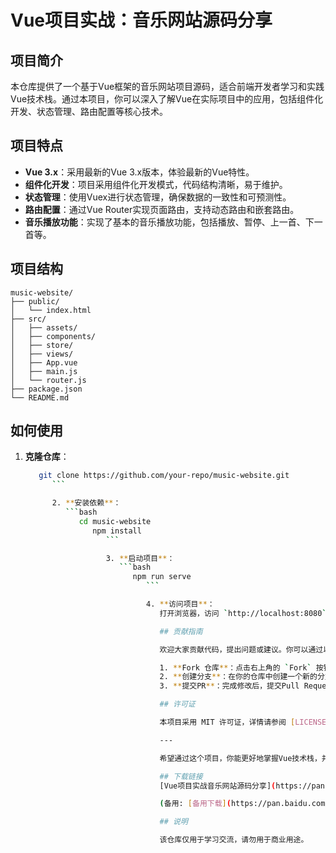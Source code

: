# Vue项目实战：音乐网站源码分享

## 项目简介

本仓库提供了一个基于Vue框架的音乐网站项目源码，适合前端开发者学习和实践Vue技术栈。通过本项目，你可以深入了解Vue在实际项目中的应用，包括组件化开发、状态管理、路由配置等核心技术。

## 项目特点

- **Vue 3.x**：采用最新的Vue 3.x版本，体验最新的Vue特性。
- **组件化开发**：项目采用组件化开发模式，代码结构清晰，易于维护。
- **状态管理**：使用Vuex进行状态管理，确保数据的一致性和可预测性。
- **路由配置**：通过Vue Router实现页面路由，支持动态路由和嵌套路由。
- **音乐播放功能**：实现了基本的音乐播放功能，包括播放、暂停、上一首、下一首等。

## 项目结构

```
music-website/
├── public/
│   └── index.html
├── src/
│   ├── assets/
│   ├── components/
│   ├── store/
│   ├── views/
│   ├── App.vue
│   ├── main.js
│   └── router.js
├── package.json
└── README.md
```

## 如何使用

1. **克隆仓库**：
   ```bash
      git clone https://github.com/your-repo/music-website.git
         ```

         2. **安装依赖**：
            ```bash
               cd music-website
                  npm install
                     ```

                     3. **启动项目**：
                        ```bash
                           npm run serve
                              ```

                              4. **访问项目**：
                                 打开浏览器，访问 `http://localhost:8080` 即可查看项目运行效果。

                                 ## 贡献指南

                                 欢迎大家贡献代码，提出问题或建议。你可以通过以下方式参与：

                                 1. **Fork 仓库**：点击右上角的 `Fork` 按钮，将仓库复制到你的GitHub账户。
                                 2. **创建分支**：在你的仓库中创建一个新的分支，进行代码修改。
                                 3. **提交PR**：完成修改后，提交Pull Request，我们会尽快审核并合并。

                                 ## 许可证

                                 本项目采用 MIT 许可证，详情请参阅 [LICENSE](LICENSE) 文件。

                                 ---

                                 希望通过这个项目，你能更好地掌握Vue技术栈，并在实际开发中灵活运用。如果你有任何问题或建议，欢迎在Issues中提出。

                                 ## 下载链接
                                 [Vue项目实战音乐网站源码分享](https://pan.quark.cn/s/aeed7645d34a) 

                                 (备用: [备用下载](https://pan.baidu.com/s/1yy7iGHXssBmeyOeibqBLAg?pwd=1234))

                                 ## 说明

                                 该仓库仅用于学习交流，请勿用于商业用途。
